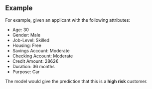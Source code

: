 ## Example

For example, given an applicant with the following attributes:

- Age: 30
- Gender: Male
- Job-Level: Skilled
- Housing: Free
- Savings Account: Moderate
- Checking Account: Moderate
- Credit Amount: 2862€
- Duration: 36 months
- Purpose: Car

The model would give the prediction that this is a **high risk** customer.